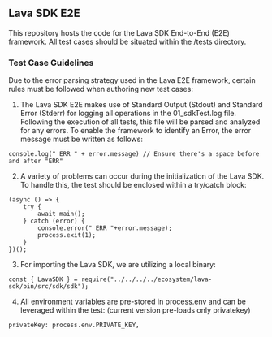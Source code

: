 ## Lava SDK E2E

This repository hosts the code for the Lava SDK End-to-End (E2E) framework. All test cases should be situated within the /tests directory.

### Test Case Guidelines

Due to the error parsing strategy used in the Lava E2E framework, certain rules must be followed when authoring new test cases:

1. The Lava SDK E2E makes use of Standard Output (Stdout) and Standard Error (Stderr) for logging all operations in the 01_sdkTest.log file. Following the execution of all tests, this file will be parsed and analyzed for any errors. To enable the framework to identify an Error, the error message must be written as follows:

```
console.log(" ERR " + error.message) // Ensure there's a space before and after "ERR"
```

2. A variety of problems can occur during the initialization of the Lava SDK. To handle this, the test should be enclosed within a try/catch block:

```
(async () => {
    try {
        await main();
    } catch (error) {
        console.error(" ERR "+error.message);
        process.exit(1);
    }
})();
```

3. For importing the Lava SDK, we are utilizing a local binary:

```
const { LavaSDK } = require("../../../../ecosystem/lava-sdk/bin/src/sdk/sdk");
```

4. All environment variables are pre-stored in process.env and can be leveraged within the test:
   (current version pre-loads only privatekey)

```
privateKey: process.env.PRIVATE_KEY,
```
